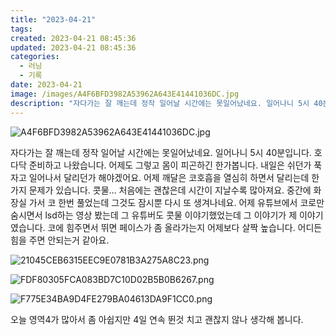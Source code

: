 ```yaml
---
title: "2023-04-21"
tags:
created: 2023-04-21 08:45:36
updated: 2023-04-21 08:45:36
categories:
  - 러닝
  - 기록
date: 2023-04-21
image: /images/A4F6BFD3982A53962A643E41441036DC.jpg
description: "자다가는 잘 깨는데 정작 일어날 시간에는 못일어났네요. 일어나니 5시 40분입니다. 호다닥 준비하고 나왔습니다. 어제도 그렇고 몸이 피곤하긴 한가봅니다. 내일은 쉬던가 푹자고 일어나서 달리던가 해야겠어요. 어제 깨달은 코호흡을 열심히 하면서 달리는데 한가지 문제가 있습니다. 콧물… 처음"
---
```


![A4F6BFD3982A53962A643E41441036DC.jpg](/images/A4F6BFD3982A53962A643E41441036DC.jpg)
 
 

자다가는 잘 깨는데 정작 일어날 시간에는 못일어났네요. 일어나니 5시 40분입니다. 호다닥 준비하고 나왔습니다. 어제도 그렇고 몸이 피곤하긴 한가봅니다. 내일은 쉬던가 푹자고 일어나서 달리던가 해야겠어요.
어제 깨달은 코호흡을 열심히 하면서 달리는데 한가지 문제가 있습니다. 콧물…
처음에는 괜찮은데 시간이 지날수록 많아져요. 중간에 화장실 가서 코 한번 풀었는데 그것도 잠시뿐 다시 또 생겨나네요. 어제 유튜브에서 코로만 숨시면서 lsd하는 영상 봤는데 그 유튜버도 콧물 이야기했었는데 그 이야기가 제 이야기였습니다.
코에 힘주면서 뛰면 페이스가 좀 올라가는지 어제보다 살짝 높습니다. 어디든 힘을 주면 안되는거 같아요.

 
 ![21045CEB6315EEC9E0781B3A275A8C23.png](/images/21045CEB6315EEC9E0781B3A275A8C23.png)
 
 

 
 ![FDF80305FCA083BD7C10D02B5B0B6267.png](/images/FDF80305FCA083BD7C10D02B5B0B6267.png)
 
 

 
 ![F775E34BA9D4FE279BA04613DA9F1CC0.png](/images/F775E34BA9D4FE279BA04613DA9F1CC0.png)
 
 

오늘 영역4가 많아서 좀 아쉽지만 4일 연속 뛴것 치고 괜찮지 않나 생각해 봅니다.

